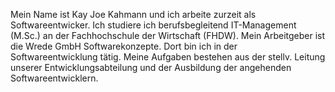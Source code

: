 Mein Name ist Kay Joe Kahmann und ich arbeite zurzeit als Softwareentwicker. Ich studiere ich berufsbegleitend IT-Management (M.Sc.) an der Fachhochschule der Wirtschaft (FHDW). 
Mein Arbeitgeber ist die Wrede GmbH Softwarekonzepte. Dort bin ich in der Softwareentwicklung tätig. Meine Aufgaben bestehen aus der stellv. Leitung unserer Entwicklungsabteilung und der Ausbildung der angehenden Softwareentwicklern.
